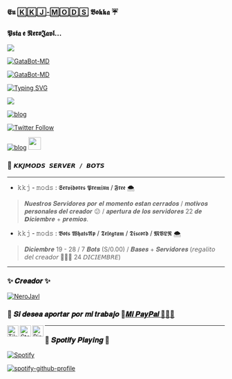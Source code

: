 ### 𝕰𝖚 [🄺🄺🄹-🄼🄾🄳🅂][website] 𝕭𝖔𝖐𝖐𝖆 ☔
### 𝕻𝖘𝖙𝖆 𝖊 𝕹𝖊𝖗𝖔𝕵𝖆𝖛𝖑...
[<img src="https://media.tenor.com/eGVTh8vKAEAAAAAC/itachi.gif">][Instagram]

[Instagram]:https://www.instagram.com/nero.javl/

[website]:https://www.instagram.com/nero.javl/

<p align="center">
</p>
<a href="#"><img title="GataBot-MD" src="https://img.shields.io/badge/Solo eu bokka🥀 -red?colorA=%&colorBF77F48FF=%F77F48FF&style=for-the-badge"></a> 

<a href="#"><img title="GataBot-MD" src="https://img.shields.io/badge/Simpre Finos 🧐🍷 -red?colorA=%F77F48FF&colorB=%F77F48FF&style=for-the-badge"> 

</a>

[![Typing SVG](http://readme-typing-svg.herokuapp.com?font=Fira+Code&weight=100&size=11&pause=435&color=34F6F7&width=435&lines=Redes+de+JAVL+X+KKJ+MODS+%F0%9F%8C%88%E2%9C%A8)](https://git.io/typing-svg)

<a href="https://www.instagram.com/nero.javl/" target="_blank"><img src="https://img.shields.io/badge/-Instagram-%23E4405F?style=for-the-badge&logo=instagram&logoColor=white" target="_blank"></a>


[![blog](https://img.shields.io/badge/YouTube-FF0000?style=for-the-badge&logo=youtube&logoColor=white)
](https://www.youtube.com/@user-it8wp6yl6z)


[![Twitter Follow](https://img.shields.io/twitter/follow/NeroJavl?color=1DA1F2&label=NeroJavl&logo=Twitter&style=for-the-badge)](https://twitter.com/NeroJavl)


	
[![blog](https://img.shields.io/badge/Nero-Wiii-25D366?style=for-the-badge&logo=whatsapp&logoColor=white 
)](https://wa.me/51914595625) <a href="https://api.whatsapp.com/send/?phone=51914595625"> <img src="https://upload.wikimedia.org/wikipedia/commons/thumb/1/19/WhatsApp_logo-color-vertical.svg/1200px-WhatsApp_logo-color-vertical.svg.png" height="29px">

</a>

### 🍒 ```𝙆𝙆𝙅𝙈𝙊𝘿𝙎 𝙎𝙀𝙍𝙑𝙀𝙍 / 𝘽𝙊𝙏𝙎```
-----
* 𝚔𝚔𝚓 - 𝚖𝚘𝚍𝚜 : 𝕾𝖊𝖗𝖛𝖎𝖉𝖔𝖗𝖊𝖘 𝕻𝖗𝖊𝖒𝖎𝖚𝖓 / 𝕱𝖗𝖊𝖊 🌨
> 𝑵𝒖𝒆𝒔𝒕𝒓𝒐𝒔 𝑺𝒆𝒓𝒗𝒊𝒅𝒐𝒓𝒆𝒔 𝒑𝒐𝒓 𝒆𝒍 𝒎𝒐𝒎𝒆𝒏𝒕𝒐 𝒆𝒔𝒕𝒂𝒏 𝒄𝒆𝒓𝒓𝒂𝒅𝒐𝒔 / 𝒎𝒐𝒕𝒊𝒗𝒐𝒔 𝒑𝒆𝒓𝒔𝒐𝒏𝒂𝒍𝒆𝒔 𝒅𝒆𝒍 𝒄𝒓𝒆𝒂𝒅𝒐𝒓 :confused: / 𝒂𝒑𝒆𝒓𝒕𝒖𝒓𝒂 𝒅𝒆 𝒍𝒐𝒔 𝒔𝒆𝒓𝒗𝒊𝒅𝒐𝒓𝒆𝒔 22 𝒅𝒆 𝘿𝒊𝒄𝒊𝒆𝒎𝒃𝒓𝒆 + 𝒑𝒓𝒆𝒎𝒊𝒐𝒔.
* 𝚔𝚔𝚓 - 𝚖𝚘𝚍𝚜 : 𝕭𝖔𝖙𝖘 𝖂𝖍𝖆𝖙𝖘𝕬𝖕 / 𝕿𝖊𝖑𝖊𝖌𝖗𝖆𝖒 / 𝕯𝖎𝖘𝖈𝖔𝖗𝖉 / 𝕸𝖁𝕷𝕽 🌨
> 𝑫𝒊𝒄𝒊𝒆𝒎𝒃𝒓𝒆 19 - 28 / 7 𝑩𝒐𝒕𝒔 (S/0.00) / 𝑩𝒂𝒔𝒆𝒔 + 𝑺𝒆𝒓𝒗𝒊𝒅𝒐𝒓𝒆𝒔 (𝘳𝘦𝘨𝘢𝘭𝘪𝘵𝘰 𝘥𝘦𝘭 𝘤𝘳𝘦𝘢𝘥𝘰𝘳 🙆🏿‍♂️ 24 𝘋𝘐𝘊𝘐𝘌𝘔𝘉𝘙𝘌)
---
### ✨ 𝑪𝒓𝒆𝒂𝒅𝒐𝒓 ✨          
[![NeroJavl](https://lh3.googleusercontent.com/JUUBM9W8-M-58SrXMmUb-DCMOgXHH99pUx0ebqadqlARchyRLB39F7gnXF8RZB3hfOcSTw=s71)](https://github.com/NeroJavl) 
### 🍄 𝑺𝒊 𝒅𝒆𝒔𝒆𝒂 𝒂𝒑𝒐𝒓𝒕𝒂𝒓 𝒑𝒐𝒓 𝒎𝒊 𝒕𝒓𝒂𝒃𝒂𝒋𝒐 🍄[𝑴𝒊 𝑷𝒂𝒚𝑷𝒂𝒍 🤠👍🏿](https://www.paypal.me/kkjale)
[TikTok]:https://www.tiktok.com/@javlkkj
[Steam]:https://steamcommunity.com/profiles/76561199241634704/
[Pinterest]:https://pin.it/2rVUnFz
[<img align="left" alt="TikTok" width="26px" src="https://www.pngmart.com/files/20/TikTok-Logo-PNG-Photo.png" />][TikTok]
[<img align="left" alt="Steam" width="26px" src="https://cdn.icon-icons.com/icons2/3053/PNG/512/steam_alt_macos_bigsur_icon_189698.png" />][Steam]
[<img align="left" alt="Pinterest" width="26px" src="https://www.freepnglogos.com/uploads/pinterest-logo-p-png-0.png" />][Pinterest]
	
---
### 🛐 𝑺𝒑𝒐𝒕𝒊𝒇𝒚 𝑷𝒍𝒂𝒚𝒊𝒏𝒈 🛐


[![Spotify](https://novatorem-9p0lop30p-nerojavl.vercel.app/api/spotify)](https://open.spotify.com/user/NeroJavl)

[![spotify-github-profile](https://spotify-github-profile.vercel.app/api/view?uid=7r0gzjy58pkhtvtmsqheud3nb&cover_image=true&theme=default&show_offline=false&background_color=121212)](https://github.com/kittinan/spotify-github-profile)




